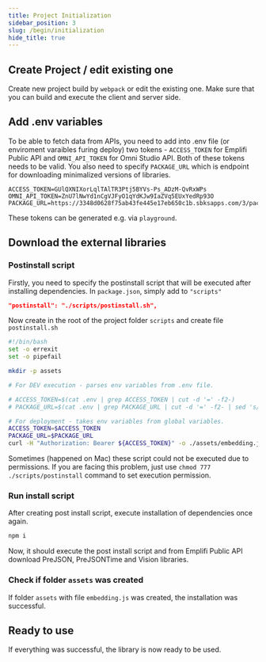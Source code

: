 ```yaml
---
title: Project Initialization
sidebar_position: 3
slug: /begin/initialization
hide_title: true
---
```


## Create Project / edit existing one

Create new project build by `webpack` or edit the existing one. Make sure that you can build and execute the client and server side.

## Add .env variables

To be able to fetch data from APIs, you need to add into .env file (or enviroment varaibles furing deploy) two tokens - `ACCESS_TOKEN` for Emplifi Public API and `OMNI_API_TOKEN` for Omni Studio API. Both of these tokens needs to be valid. You also need to specify `PACKAGE_URL` which is endpoint for downloading minimalized versions of libraries.

```env title=".env"
ACCESS_TOKEN=GUlQXNIXorLqlTAlTR3Ptj5BYVs-Ps_ADzM-QvRxWPs
OMNI_API_TOKEN=ZnU7lNwYd1nCgVJFyO1qYdKJw9IaZVq5EUxYedRp93O
PACKAGE_URL=https://3348d0628f75ab43fe445e17eb650c1b.sbksapps.com/3/packages/analytics/bundle.js
```

These tokens can be generated e.g. via `playground`.

## Download the external libraries

### Postinstall script

Firstly, you need to specify the postinstall script that will be executed after installing dependencies. In `package.json`, simply add to `"scripts"`

```json title="package.json"
"postinstall": "./scripts/postinstall.sh",
```

Now create in the root of the project folder `scripts` and create file `postinstall.sh`

```bash title="postinstall.sh"
#!/bin/bash
set -o errexit
set -o pipefail

mkdir -p assets

# For DEV execution - parses env variables from .env file.

# ACCESS_TOKEN=$(cat .env | grep ACCESS_TOKEN | cut -d '=' -f2-)
# PACKAGE_URL=$(cat .env | grep PACKAGE_URL | cut -d '=' -f2- | sed 's/\"//g')

# For deployment - takes env variables from global variables.
ACCESS_TOKEN=$ACCESS_TOKEN
PACKAGE_URL=$PACKAGE_URL
curl -H "Authorization: Bearer ${ACCESS_TOKEN}" -o ./assets/embedding.js ${PACKAGE_URL}
```

Sometimes (happened on Mac) these script could not be executed due to permissions. If you are facing this problem, just use `chmod 777 ./scripts/postinstall` command to set execution permission.

### Run install script

After creating post install script, execute installation of dependencies once again.

```cmd
npm i
```

Now, it should execute the post install script and from Emplifi Public API download PreJSON, PreJSONTime and Vision libraries.

### Check if folder `assets` was created

If folder `assets` with file `embedding.js` was created, the installation was successful.

## Ready to use

If everything was successful, the library is now ready to be used.
